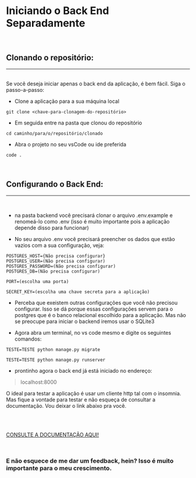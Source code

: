 # Iniciando o Back End Separadamente

<br>

## Clonando o repositório:
---
<br>
Se você deseja iniciar apenas o back end da aplicação, é bem fácil. Siga o passo-a-passo:

- Clone a aplicação para a sua máquina local

```shell
git clone <chave-para-clonagem-do-repositório>
```

- Em seguida entre na pasta que clonou do repositório

```shell
cd caminho/para/o/repositório/clonado
```

- Abra o projeto no seu vsCode ou ide preferida
```shell
code .
```
<br>

## Configurando o Back End:
---
<br>

- na pasta backend você precisará clonar o arquivo .env.example e renomeá-lo como .env (isso é muito importante pois a aplicação depende disso para funcionar)

- No seu arquivo .env você precisará preencher os dados que estão vazios com a sua configuração, veja:

```.env
POSTGRES_HOST={Não precisa configurar}
POSTGRES_USER=(Não precisa configurar)
POSTGRES_PASSWORD=(Não precisa configurar)
POSTGRES_DB=(Não precisa configurar)

PORT=(escolha uma porta)

SECRET_KEY=(escolha uma chave secreta para a aplicação)
```

- Perceba que exeistem outras configurações que você não precisou configurar. Isso se dá porque essas configurações servem para o postgres que é o banco relacional escolhido para a aplicação. Mas não se preocupe para iniciar o backend iremos usar o SQLite3

- Agora abra um terminal, no vs code mesmo e digite os seguintes comandos:

```shell
TESTE=TESTE python manage.py migrate
```

```shell
TESTE=TESTE python manage.py runserver
```

- prontinho agora o back end já está iniciado no endereço:

> localhost:8000

O ideal para testar a aplicação é usar um cliente http tal com o insomnia. Mas fique a vontade para testar e não esqueça de consultar a documentação. Vou deixar o link abaixo pra você.

<br>
<br>

<a href="https://thdev-matheus.github.io/fullstack-file-request-react-django/" target="_blank">CONSULTE A DOCUMENTAÇÃO AQUI!</a>

<br>

### E não esquece de me dar um feedback, hein? Isso é muito importante para o meu crescimento.

